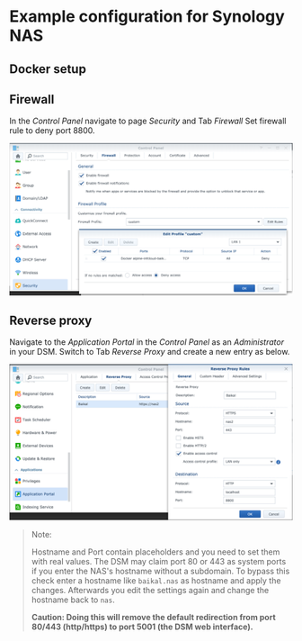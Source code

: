 # Example configuration for Synology NAS

## Docker setup



## Firewall

In the *Control Panel* navigate to page *Security* and Tab *Firewall*
Set firewall rule to deny port 8800.

![Setup of firewall](doc/synology_firewall.png)

## Reverse proxy

Navigate to the *Application Portal* in the *Control Panel* as an *Administrator* in your DSM.
Switch to Tab *Reverse Proxy* and create a new entry as below.

![Setup Reverse proxy in Application portal](doc/synology_reverse_proxy.png)

> Note: 
> 
> Hostname and Port contain placeholders and you need to set them with real
> values. The DSM may claim port 80 or 443 as system ports if you enter the
> NAS's hostname without a subdomain. To bypass this check enter a hostname
> like `baikal.nas` as hostname and apply the changes. Afterwards you edit the
> settings again and change the hostname back to `nas`. 
> 
> **Caution: Doing this will remove the default redirection from port 80/443 (http/https)
> to port 5001 (the DSM web interface).**